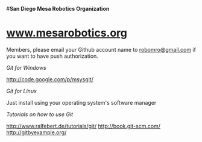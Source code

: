#**San Diego Mesa Robotics Organization**
# www.mesarobotics.org

Members, please email your Github account name to robomro@gmail.com if you want to have push authorization.

*Git for Windows*

http://code.google.com/p/msysgit/

*Git for Linux*

Just install using your operating system's software manager

*Tutorials on how to use Git*

http://www.ralfebert.de/tutorials/git/
http://book.git-scm.com/
http://gitbyexample.org/